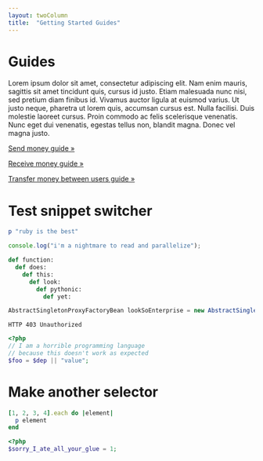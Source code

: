 ```yaml
---
layout: twoColumn
title:  "Getting Started Guides"
---
```


# Guides

Lorem ipsum dolor sit amet, consectetur adipiscing elit. Nam enim mauris, sagittis sit amet tincidunt quis, cursus id justo. Etiam malesuada nunc nisi, sed pretium diam finibus id. Vivamus auctor ligula at euismod varius. Ut justo neque, pharetra ut lorem quis, accumsan cursus est. Nulla facilisi. Duis molestie laoreet cursus. Proin commodo ac felis scelerisque venenatis. Nunc eget dui venenatis, egestas tellus non, blandit magna. Donec vel magna justo.

[Send money guide &raquo;](/guides/send-money)

[Receive money guide &raquo;](/guides/receive-money)

[Transfer money between users guide &raquo;](/guides/transfer-money-between-users)

# Test snippet switcher
```ruby
p "ruby is the best"
```
```javascript
console.log("i'm a nightmare to read and parallelize");
```
```python
def function:
  def does:
    def this:
      def look: 
        def pythonic:
          def yet:
```
```java
AbstractSingletonProxyFactoryBean lookSoEnterprise = new AbstractSingletonProxyFactoryBean();
```
```raw
HTTP 403 Unauthorized
```
```php
<?php
// I am a horrible programming language
// because this doesn't work as expected
$foo = $dep || "value";
```

# Make another selector
```ruby
[1, 2, 3, 4].each do |element|
  p element
end
```
```php
<?php
$sorry_I_ate_all_your_glue = 1;
```
